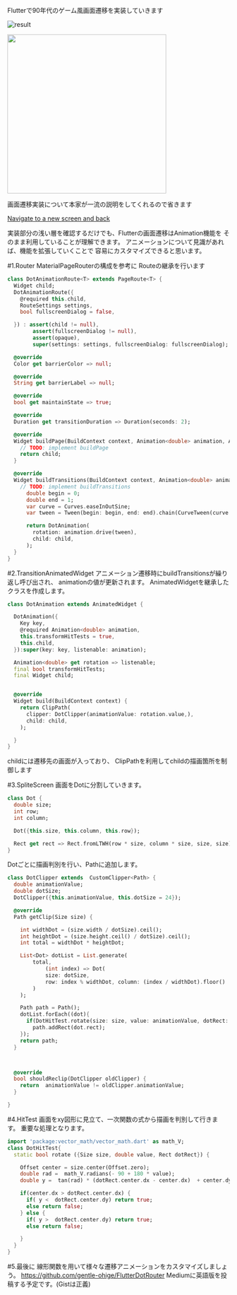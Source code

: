 Flutterで90年代のゲーム風画面遷移を実装していきます

![result](https://github.com/gentle-ohige/FlutterDotRouter/blob/samples/movies/sample.gif)

<img src="https://github.com/gentle-ohige/FlutterDotRouter/blob/samples/movies/sample.gif" width="360">

画面遷移実装について本家が一流の説明をしてくれるので省きます

[Navigate to a new screen and back](https://flutter.dev/docs/cookbook/navigation/navigation-basics)

実装部分の浅い層を確認するだけでも、Flutterの画面遷移はAnimation機能を
そのまま利用していることが理解できます。
アニメーションについて見識があれば、機能を拡張していくことで
容易にカスタマイズできると思います。

#1.Router
MaterialPageRouterの構成を参考に
Routeの継承を行います

```.dart
class DotAnimationRoute<T> extends PageRoute<T> {
  Widget child;
  DotAnimationRoute({
    @required this.child,
    RouteSettings settings,
    bool fullscreenDialog = false,

  }) : assert(child != null),
        assert(fullscreenDialog != null),
        assert(opaque),
        super(settings: settings, fullscreenDialog: fullscreenDialog);

  @override
  Color get barrierColor => null;

  @override
  String get barrierLabel => null;

  @override
  bool get maintainState => true;

  @override
  Duration get transitionDuration => Duration(seconds: 2);

  @override
  Widget buildPage(BuildContext context, Animation<double> animation, Animation<double> secondaryAnimation) {
    // TODO: implement buildPage
    return child;
  }

  @override
  Widget buildTransitions(BuildContext context, Animation<double> animation, Animation<double> secondaryAnimation, Widget child) {
    // TODO: implement buildTransitions
      double begin = 0;
      double end = 1;
      var curve = Curves.easeInOutSine;
      var tween = Tween(begin: begin, end: end).chain(CurveTween(curve: curve));

      return DotAnimation(
        rotation: animation.drive(tween),
        child: child,
      );
  }
}
```


#2.TransitionAnimatedWidget
アニメーション遷移時にbuildTransitionsが繰り返し呼び出され、
animationの値が更新されます。
AnimatedWidgetを継承したクラスを作成します。

```.dart
class DotAnimation extends AnimatedWidget {

  DotAnimation({
    Key key,
    @required Animation<double> animation,
    this.transformHitTests = true,
    this.child,
  }):super(key: key, listenable: animation);

  Animation<double> get rotation => listenable;
  final bool transformHitTests;
  final Widget child;


  @override
  Widget build(BuildContext context) {
    return ClipPath(
      clipper: DotClipper(animationValue: rotation.value,),
      child: child,
    );

  }
}
```


childには遷移先の画面が入っており、
ClipPathを利用してchildの描画箇所を制御します

#3.SpliteScreen
画面をDotに分割していきます。

```.dart
class Dot {
  double size;
  int row;
  int column;

  Dot({this.size, this.column, this.row});

  Rect get rect => Rect.fromLTWH(row * size, column * size, size, size);
}
```

Dotごとに描画判別を行い、Pathに追加します。

```.dart
class DotClipper extends  CustomClipper<Path> {
  double animationValue;
  double dotSize;
  DotClipper({this.animationValue, this.dotSize = 24});

  @override
  Path getClip(Size size) {

    int widthDot = (size.width / dotSize).ceil();
    int heightDot = (size.height.ceil() / dotSize).ceil();
    int total = widthDot * heightDot;

    List<Dot> dotList = List.generate(
        total,
            (int index) => Dot(
            size: dotSize,
            row: index % widthDot, column: (index / widthDot).floor()
        )
    );

    Path path = Path();
    dotList.forEach((dot){
      if(DotHitTest.rotate(size: size, value: animationValue, dotRect: dot.rect))
        path.addRect(dot.rect);
    });
    return path;
  }



  @override
  bool shouldReclip(DotClipper oldClipper) {
    return  animationValue != oldClipper.animationValue;
  }

}
```


#4.HitTest
画面をxy図形に見立て、一次関数の式から描画を判別して行きます。
重要な処理となります。

```.dart
import 'package:vector_math/vector_math.dart' as math_V;
class DotHitTest{
  static bool rotate ({Size size, double value, Rect dotRect}) {

    Offset center = size.center(Offset.zero);
    double rad =  math_V.radians(- 90 + 180 * value);
    double y =  tan(rad) * (dotRect.center.dx - center.dx)  + center.dy ;

    if(center.dx > dotRect.center.dx) {
      if( y <  dotRect.center.dy) return true;
      else return false;
    } else {
      if( y >  dotRect.center.dy) return true;
      else return false;

    }
  }
}
```

#5.最後に
線形関数を用いて様々な遷移アニメーションをカスタマイズしましょう。
https://github.com/gentle-ohige/FlutterDotRouter
Mediumに英語版を投稿する予定です。(Gistは正義)
